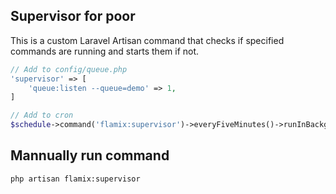 ## Supervisor for poor

This is a custom Laravel Artisan command that checks if specified commands are running and starts them if not.

```php
// Add to config/queue.php
'supervisor' => [
    'queue:listen --queue=demo' => 1,
]

// Add to cron
$schedule->command('flamix:supervisor')->everyFiveMinutes()->runInBackground();
```

## Mannually run command

```bash
php artisan flamix:supervisor
```
